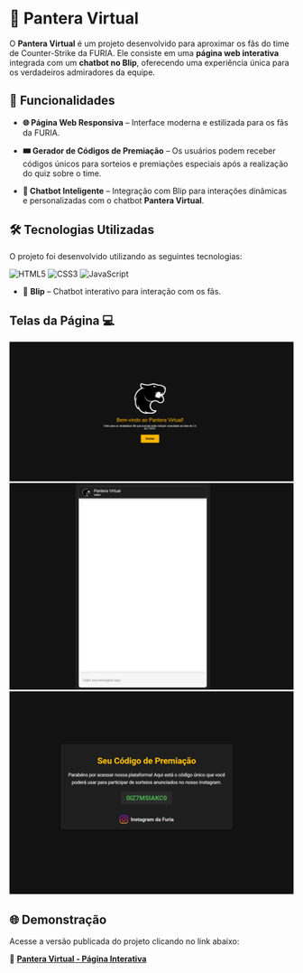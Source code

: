 # 🐾 Pantera Virtual

O **Pantera Virtual** é um projeto desenvolvido para aproximar os fãs do time de Counter-Strike da FURIA. Ele consiste em uma **página web interativa** integrada com um **chatbot no Blip**, oferecendo uma experiência única para os verdadeiros admiradores da equipe.

## 🚀 Funcionalidades

- **🌐 Página Web Responsiva** – Interface moderna e estilizada para os fãs da FURIA.

- **🎟️ Gerador de Códigos de Premiação** – Os usuários podem receber códigos únicos para sorteios e premiações especiais após a realização do quiz sobre o time.

- **🤖 Chatbot Inteligente** – Integração com Blip para interações dinâmicas e personalizadas com o chatbot **Pantera Virtual**.


## 🛠️ Tecnologias Utilizadas

O projeto foi desenvolvido utilizando as seguintes tecnologias:

![HTML5](https://img.shields.io/badge/html5-%23E34F26.svg?style=for-the-badge&logo=html5&logoColor=white)
![CSS3](https://img.shields.io/badge/css3-%231572B6.svg?style=for-the-badge&logo=css3&logoColor=white)
![JavaScript](https://img.shields.io/badge/javascript-%23323330.svg?style=for-the-badge&logo=javascript&logoColor=%23F7DF1E)
- 🔹 **Blip** – Chatbot interativo para interação com os fãs.

## Telas da Página 💻
![alt text](image.png)
![alt text](image-1.png)
![alt text](image-2.png)

## 🌐 Demonstração

Acesse a versão publicada do projeto clicando no link abaixo:

🔗 [**Pantera Virtual - Página Interativa**](https://mbdomingues.github.io/PanteraVirtual/)